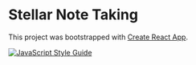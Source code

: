 # Stellar Note Taking
This project was bootstrapped with [Create React App](https://github.com/facebookincubator/create-react-app).

[![JavaScript Style Guide](https://cdn.rawgit.com/standard/standard/master/badge.svg)](https://github.com/standard/standard)